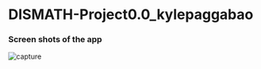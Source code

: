 # DISMATH-Project0.0_kylepaggabao

### Screen shots of the app
![capture](https://cloud.githubusercontent.com/assets/16659245/13386882/3bbaad68-deec-11e5-8ba6-182248aab70a.PNG)
